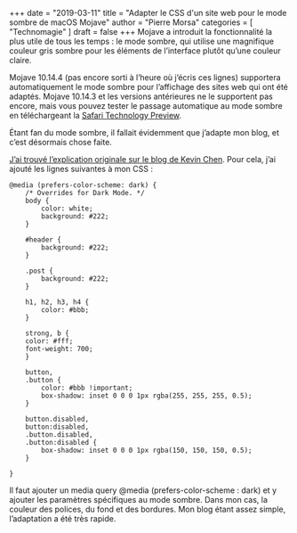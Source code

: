+++
date        = "2019-03-11"
title       = "Adapter le CSS d'un site web pour le mode sombre de macOS Mojave"
author      = "Pierre Morsa"
categories  = [ "Technomagie" ]
draft       = false
+++
Mojave a introduit la fonctionnalité la plus utile de tous les temps : le mode sombre, qui utilise une magnifique couleur gris sombre pour les éléments de l’interface plutôt qu’une couleur claire.

Mojave 10.14.4 (pas encore sorti à l’heure où j’écris ces lignes) supportera automatiquement le mode sombre pour l’affichage des sites web qui ont été adaptés. Mojave 10.14.3 et les versions antérieures ne le supportent pas encore, mais vous pouvez tester le passage automatique au mode sombre en téléchargeant la [Safari Technology Preview](https://developer.apple.com/safari/download/).

Étant fan du mode sombre, il fallait évidemment que j’adapte mon blog, et c’est désormais chose faite. 

[J’ai trouvé l’explication originale sur le blog de Kevin Chen](https://kevinchen.co/blog/support-macos-mojave-dark-mode-on-websites/). Pour cela, j’ai ajouté les lignes suivantes à mon CSS :

```
@media (prefers-color-scheme: dark) {
    /* Overrides for Dark Mode. */
    body {
        color: white;
        background: #222;
    }
	
	#header {
		background: #222;
	}

	.post {
		background: #222;
	}
	
	h1, h2, h3, h4 {
	    color: #bbb;
	}
	
	strong, b {
    color: #fff;
    font-weight: 700;
	}

	button,
	.button {
		color: #bbb !important;
		box-shadow: inset 0 0 0 1px rgba(255, 255, 255, 0.5);
	}
	
	button.disabled,
	button:disabled,
	.button.disabled,
	.button:disabled {
		box-shadow: inset 0 0 0 1px rgba(150, 150, 150, 0.5);
	}
	
}
```

Il faut ajouter un media query @media (prefers-color-scheme : dark) et y ajouter les paramètres spécifiques au mode sombre. Dans mon cas, la couleur des polices, du fond et des bordures. Mon blog étant assez simple, l’adaptation a été très rapide.